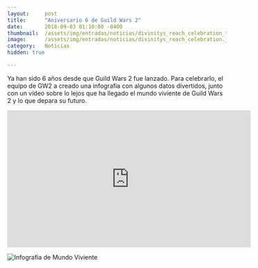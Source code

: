 ```yaml
---
layout:     post
title:      "Aniversario 6 de Guild Wars 2"
date:       2018-09-03 01:10:00 -0400
thumbnail:  /assets/img/entradas/noticias/divinitys_reach_celebration_thumbnail.jpg
image:      /assets/img/entradas/noticias/divinitys_reach_celebration.jpg
category:   Noticias
hidden: true

---
```


Ya han sido 6 años desde que Guild Wars 2 fue lanzado. Para celebrarlo, el equipo de GW2 a creado una infografia con algunos datos divertidos, junto con un vídeo sobre lo lejos que ha llegado el mundo viviente de Guild Wars 2 y lo que depara su futuro.

<p><iframe width="560" height="315" src="https://www.youtube.com/embed/XuxqDsatNAk" frameborder="0" allow="autoplay; encrypted-media" allowfullscreen></iframe></p>

![Infografia de Mundo Viviente](https://gw2guias.com/assets/img/entradas/noticias/GW2_LW_Inforgraphic_2018_ES-590x3038.jpg "Infografia de Mundo Viviente")
